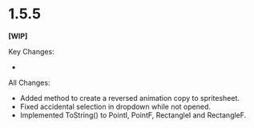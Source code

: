 # 1.5.5

**[WIP]**

Key Changes:

- 

All Changes:

- Added method to create a reversed animation copy to spritesheet.
- Fixed accidental selection in dropdown while not opened.
- Implemented ToString() to PointI, PointF, RectangleI and RectangleF.
